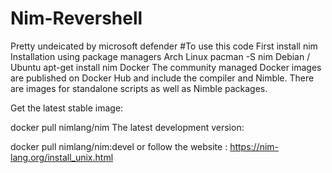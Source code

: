 # Nim-Revershell
Pretty undeicated by  microsoft defender
#To use this code First install nim
Installation using package managers
Arch Linux
pacman -S nim
Debian / Ubuntu
apt-get install nim
Docker
The community managed Docker images are published on Docker Hub and include the compiler and Nimble. There are images for standalone scripts as well as Nimble packages.

Get the latest stable image:

docker pull nimlang/nim
The latest development version:

docker pull nimlang/nim:devel
or follow the website : https://nim-lang.org/install_unix.html
